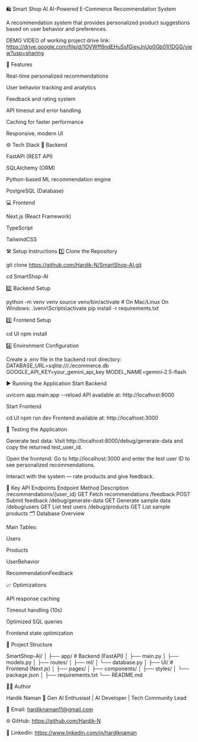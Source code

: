 🛍️ Smart Shop AI
AI-Powered E-Commerce Recommendation System

A recommendation system that provides personalized product suggestions based on user behavior and preferences.

DEMO VIDEO of working project
drive link: https://drive.google.com/file/d/1OVWff6ndEHuSsfGieyJnUp0Gb01I1DGG/view?usp=sharing


🚀 Features

Real-time personalized recommendations

User behavior tracking and analytics

Feedback and rating system

API timeout and error handling

Caching for faster performance

Responsive, modern UI

⚙️ Tech Stack
🧠 Backend

FastAPI (REST API)

SQLAlchemy (ORM)

Python-based ML recommendation engine

PostgreSQL (Database)

💻 Frontend

Next.js (React Framework)

TypeScript

TailwindCSS

🛠️ Setup Instructions
1️⃣ Clone the Repository

git clone https://github.com/Hardik-N/SmartShop-AI.git

cd SmartShop-AI

2️⃣ Backend Setup

python -m venv venv
source venv/bin/activate # On Mac/Linux
On Windows: .\venv\Scripts\activate
pip install -r requirements.txt

3️⃣ Frontend Setup

cd UI
npm install

4️⃣ Environment Configuration

Create a .env file in the backend root directory:
DATABASE_URL=sqlite:///./ecommerce.db
GOOGLE_API_KEY=your_gemini_api_key
MODEL_NAME=gemini-2.5-flash

▶️ Running the Application
Start Backend

uvicorn app.main:app --reload
API available at: http://localhost:8000

Start Frontend

cd UI
npm run dev
Frontend available at: http://localhost:3000

🧪 Testing the Application

Generate test data: Visit http://localhost:8000/debug/generate-data
 and copy the returned test_user_id.

Open the frontend: Go to http://localhost:3000
 and enter the test user ID to see personalized recommendations.

Interact with the system — rate products and give feedback.

🔑 Key API Endpoints
Endpoint	Method	Description
/recommendations/{user_id}	GET	Fetch recommendations
/feedback	POST	Submit feedback
/debug/generate-data	GET	Generate sample data
/debug/users	GET	List test users
/debug/products	GET	List sample products
🗂️ Database Overview

Main Tables:

Users

Products

UserBehavior

RecommendationFeedback

📈 Optimizations

API response caching

Timeout handling (10s)

Optimized SQL queries

Frontend state optimization

🧩 Project Structure

SmartShop-AI/
│
├── app/ # Backend (FastAPI)
│ ├── main.py
│ ├── models.py
│ ├── routes/
│ ├── ml/
│ └── database.py
│
├── UI/ # Frontend (Next.js)
│ ├── pages/
│ ├── components/
│ ├── styles/
│ └── package.json
│
├── requirements.txt
└── README.md

👨‍💻 Author

Hardik Naman
🎯 Gen AI Enthusiast | AI Developer | Tech Community Lead

📧 Email: hardiknaman11@gmail.com

🌐 GitHub: https://github.com/Hardik-N

💼 LinkedIn: https://www.linkedin.com/in/hardiknaman
